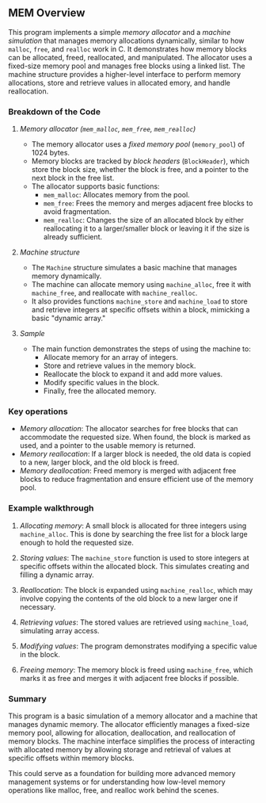 
## MEM Overview

This program implements a simple *memory allocator* and a *machine simulation*
that manages memory allocations dynamically, similar to how `malloc`, `free`,
and `realloc` work in C. It demonstrates how memory blocks can be allocated, freed,
reallocated, and manipulated. The allocator uses a fixed-size memory pool and manages
free blocks using a linked list. The machine structure provides a higher-level
interface to perform memory allocations, store and retrieve values in allocated 
emory, and handle reallocation.


### Breakdown of the Code

1. *Memory allocator (`mem_malloc`, `mem_free`, `mem_realloc`)*
   - The memory allocator uses a *fixed memory pool* (`memory_pool`) of 1024 bytes.
   - Memory blocks are tracked by *block headers* (`BlockHeader`), which store the
     block size, whether the block is free, and a pointer to the next block in the free list.
   - The allocator supports basic functions:
     - `mem_malloc`: Allocates memory from the pool.
     - `mem_free`: Frees the memory and merges adjacent free blocks to avoid fragmentation.
     - `mem_realloc`: Changes the size of an allocated block by either reallocating it to 
        a larger/smaller block or leaving it if the size is already sufficient.

2. *Machine structure*
   - The `Machine` structure simulates a basic machine that manages memory dynamically.
   - The machine can allocate memory using `machine_alloc`, free it with `machine_free`,
     and reallocate with `machine_realloc`.
   - It also provides functions `machine_store` and `machine_load` to store and retrieve
     integers at specific offsets within a block, mimicking a basic "dynamic array."

3. *Sample*
   - The main function demonstrates the steps of using the machine to:
     - Allocate memory for an array of integers.
     - Store and retrieve values in the memory block.
     - Reallocate the block to expand it and add more values.
     - Modify specific values in the block.
     - Finally, free the allocated memory.

### Key operations

- *Memory allocation*: The allocator searches for free blocks that can accommodate the
  requested size. When found, the block is marked as used, and a pointer to the usable
  memory is returned.
- *Memory reallocation*: If a larger block is needed, the old data is copied to a new,
  larger block, and the old block is freed.
- *Memory deallocation*: Freed memory is merged with adjacent free blocks to reduce
  fragmentation and ensure efficient use of the memory pool.
  
### Example walkthrough

1. *Allocating memory*: A small block is allocated for three integers using `machine_alloc`.
   This is done by searching the free list for a block large enough to hold the requested size.
   
2. *Storing values*: The `machine_store` function is used to store integers at specific offsets
   within the allocated block. This simulates creating and filling a dynamic array.

3. *Reallocation*: The block is expanded using `machine_realloc`, which may involve copying
   the contents of the old block to a new larger one if necessary.

4. *Retrieving values*: The stored values are retrieved using `machine_load`, simulating array access.

5. *Modifying values*: The program demonstrates modifying a specific value in the block.

6. *Freeing memory*: The memory block is freed using `machine_free`, which marks it as
   free and merges it with adjacent free blocks if possible.


### Summary

This program is a basic simulation of a memory allocator and a machine that manages dynamic
memory. The allocator efficiently manages a fixed-size memory pool, allowing for allocation,
deallocation, and reallocation of memory blocks. The machine interface simplifies the process
of interacting with allocated memory by allowing storage and retrieval of values at specific
offsets within memory blocks.

This could serve as a foundation for building more advanced memory management systems or
for understanding how low-level memory operations like malloc, free, and realloc work
behind the scenes.
